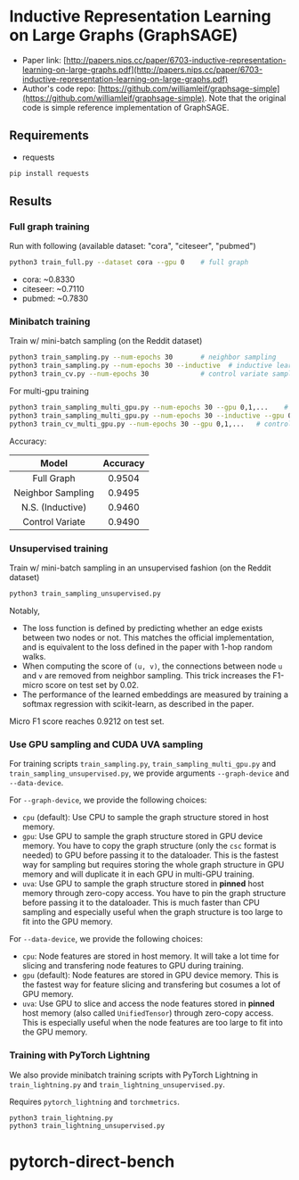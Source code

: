 Inductive Representation Learning on Large Graphs (GraphSAGE)
============

- Paper link: [http://papers.nips.cc/paper/6703-inductive-representation-learning-on-large-graphs.pdf](http://papers.nips.cc/paper/6703-inductive-representation-learning-on-large-graphs.pdf)
- Author's code repo: [https://github.com/williamleif/graphsage-simple](https://github.com/williamleif/graphsage-simple). Note that the original code is 
simple reference implementation of GraphSAGE.

Requirements
------------
- requests

```bash
pip install requests
```


Results
-------

### Full graph training

Run with following (available dataset: "cora", "citeseer", "pubmed")
```bash
python3 train_full.py --dataset cora --gpu 0    # full graph
```

* cora: ~0.8330 
* citeseer: ~0.7110
* pubmed: ~0.7830

### Minibatch training

Train w/ mini-batch sampling (on the Reddit dataset)
```bash
python3 train_sampling.py --num-epochs 30       # neighbor sampling
python3 train_sampling.py --num-epochs 30 --inductive  # inductive learning with neighbor sampling
python3 train_cv.py --num-epochs 30             # control variate sampling
```

For multi-gpu training
```bash
python3 train_sampling_multi_gpu.py --num-epochs 30 --gpu 0,1,...    # neighbor sampling
python3 train_sampling_multi_gpu.py --num-epochs 30 --inductive --gpu 0,1,...  # inductive learning
python3 train_cv_multi_gpu.py --num-epochs 30 --gpu 0,1,...   # control variate sampling
```

Accuracy:

| Model                 | Accuracy |
|:---------------------:|:--------:|
| Full Graph            | 0.9504   |
| Neighbor Sampling     | 0.9495   |
| N.S. (Inductive)      | 0.9460   |
| Control Variate       | 0.9490   |

### Unsupervised training

Train w/ mini-batch sampling in an unsupervised fashion (on the Reddit dataset)
```bash
python3 train_sampling_unsupervised.py
```

Notably,

* The loss function is defined by predicting whether an edge exists between two nodes or not.  This matches the official
  implementation, and is equivalent to the loss defined in the paper with 1-hop random walks.
* When computing the score of `(u, v)`, the connections between node `u` and `v` are removed from neighbor sampling.
  This trick increases the F1-micro score on test set by 0.02.
* The performance of the learned embeddings are measured by training a softmax regression with scikit-learn, as described
  in the paper.

Micro F1 score reaches 0.9212 on test set.

### Use GPU sampling and CUDA UVA sampling

For training scripts `train_sampling.py`, `train_sampling_multi_gpu.py` and `train_sampling_unsupervised.py`, we provide arguments `--graph-device` and `--data-device`.

For `--graph-device`, we provide the following choices:
- `cpu` (default): Use CPU to sample the graph structure stored in host memory.
- `gpu`: Use GPU to sample the graph structure stored in GPU device memory. You have to copy the graph structure (only the `csc` format is needed) to GPU before passing it to the dataloader. This is the fastest way for sampling but requires storing the whole graph structure in GPU memory and will duplicate it in each GPU in multi-GPU training.
- `uva`: Use GPU to sample the graph structure stored in **pinned** host memory through zero-copy access. You have to pin the graph structure before passing it to the dataloader. This is much faster than CPU sampling and especially useful when the graph structure is too large to fit into the GPU memory.

For `--data-device`, we provide the following choices:
- `cpu`: Node features are stored in host memory. It will take a lot time for slicing and transfering node features to GPU during training.
- `gpu` (default): Node features are stored in GPU device memory. This is the fastest way for feature slicing and transfering but cosumes a lot of GPU memory.
- `uva`: Use GPU to slice and access the node features stored in **pinned** host memory (also called `UnifiedTensor`) through zero-copy access. This is especially useful when the node features are too large to fit into the GPU memory.

### Training with PyTorch Lightning

We also provide minibatch training scripts with PyTorch Lightning in `train_lightning.py` and `train_lightning_unsupervised.py`.

Requires `pytorch_lightning` and `torchmetrics`.

```bash
python3 train_lightning.py
python3 train_lightning_unsupervised.py
```
# pytorch-direct-bench
